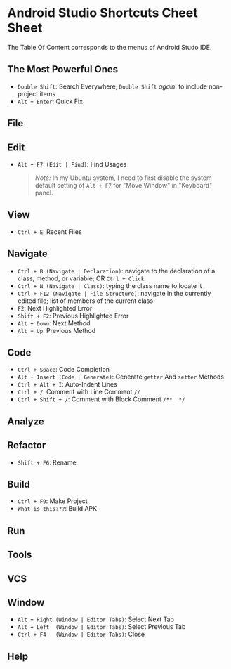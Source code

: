# Android Studio Shortcuts Cheet Sheet

The Table Of Content corresponds to the menus of Android Studo IDE.

## The Most Powerful Ones

- `Double Shift`: Search Everywhere; `Double Shift` *again*: to include non-project items
- `Alt + Enter`: Quick Fix

## File

## Edit

- `Alt + F7 (Edit | Find)`: Find Usages

  > *Note:* In my Ubuntu system, I need to first disable the system default setting of `Alt + F7` for "Move Window" in "Keyboard" panel.

## View

-  `Ctrl + E`: Recent Files

## Navigate

- `Ctrl + B (Navigate | Declaration)`: navigate to the declaration of a class, method, or variable; OR `Ctrl + Click`
- `Ctrl + N (Navigate | Class)`: typing the class name to locate it
- `Ctrl + F12 (Navigate | File Structure)`: navigate in the currently edited file; list of members of the current class
- `F2`: Next Highlighted Error
- `Shift + F2`: Previous Highlighted Error
- `Alt + Down`: Next Method
- `Alt + Up`: Previous Method

## Code

- `Ctrl + Space`: Code Completion
- `Alt + Insert (Code | Generate)`: Generate `getter` And `setter` Methods
- `Ctrl + Alt + I`: Auto-Indent Lines
- `Ctrl + /`: Comment with Line Comment `//`
- `Ctrl + Shift + /`: Comment with Block Comment `/**  */`

## Analyze

## Refactor

- `Shift + F6`: Rename

## Build

- `Ctrl + F9`: Make Project
- `What is this???`: Build APK

## Run

## Tools

## VCS

## Window

- `Alt + Right (Window | Editor Tabs)`: Select Next Tab
- `Alt + Left  (Window | Editor Tabs)`: Select Previous Tab
- `Ctrl + F4   (Window | Editor Tabs)`: Close

## Help


